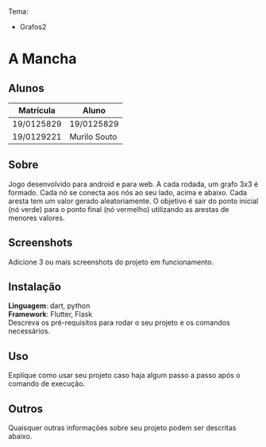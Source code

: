 Tema:
 - Grafos2

# A Mancha

## Alunos
|Matrícula | Aluno |
| -- | -- |
| 19/0125829 |  19/0125829  |
| 19/0129221 |  Murilo Souto|

## Sobre 
Jogo desenvolvido para android e para web. A cada rodada, um grafo 3x3 é formado. Cada nó se conecta aos nós ao seu lado, acima e abaixo. Cada aresta tem um valor gerado aleatoriamente. O objetivo é sair do ponto inicial (nó verde) para o ponto final (nó vermelho) utilizando as arestas de menores valores.

## Screenshots
Adicione 3 ou mais screenshots do projeto em funcionamento.

## Instalação 
**Linguagem**: dart, python<br>
**Framework**: Flutter, Flask<br>
Descreva os pré-requisitos para rodar o seu projeto e os comandos necessários.

## Uso 
Explique como usar seu projeto caso haja algum passo a passo após o comando de execução.

## Outros 
Quaisquer outras informações sobre seu projeto podem ser descritas abaixo.



